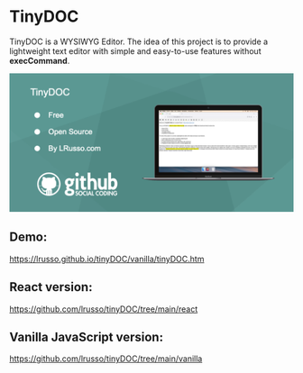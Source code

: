 # TinyDOC

TinyDOC is a WYSIWYG Editor. The idea of this project is to provide a lightweight text editor with simple and easy-to-use features without **execCommand**.

![alt screenshot](https://github.com/lrusso/tinyDOC/blob/main/tinyDOC.png)

## Demo:

https://lrusso.github.io/tinyDOC/vanilla/tinyDOC.htm

## React version:

https://github.com/lrusso/tinyDOC/tree/main/react

## Vanilla JavaScript version:

https://github.com/lrusso/tinyDOC/tree/main/vanilla
